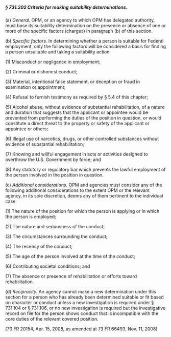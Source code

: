 ##### § 731.202 Criteria for making suitability determinations. #####

(a) *General.* OPM, or an agency to which OPM has delegated authority, must base its suitability determination on the presence or absence of one or more of the specific factors (charges) in paragraph (b) of this section.

(b) *Specific factors.* In determining whether a person is suitable for Federal employment, only the following factors will be considered a basis for finding a person unsuitable and taking a suitability action:

(1) Misconduct or negligence in employment;

(2) Criminal or dishonest conduct;

(3) Material, intentional false statement, or deception or fraud in examination or appointment;

(4) Refusal to furnish testimony as required by § 5.4 of this chapter;

(5) Alcohol abuse, without evidence of substantial rehabilitation, of a nature and duration that suggests that the applicant or appointee would be prevented from performing the duties of the position in question, or would constitute a direct threat to the property or safety of the applicant or appointee or others;

(6) Illegal use of narcotics, drugs, or other controlled substances without evidence of substantial rehabilitation;

(7) Knowing and willful engagement in acts or activities designed to overthrow the U.S. Government by force; and

(8) Any statutory or regulatory bar which prevents the lawful employment of the person involved in the position in question.

(c) *Additional considerations.* OPM and agencies must consider any of the following additional considerations to the extent OPM or the relevant agency, in its sole discretion, deems any of them pertinent to the individual case:

(1) The nature of the position for which the person is applying or in which the person is employed;

(2) The nature and seriousness of the conduct;

(3) The circumstances surrounding the conduct;

(4) The recency of the conduct;

(5) The age of the person involved at the time of the conduct;

(6) Contributing societal conditions; and

(7) The absence or presence of rehabilitation or efforts toward rehabilitation.

(d) *Reciprocity.* An agency cannot make a new determination under this section for a person who has already been determined suitable or fit based on character or conduct unless a new investigation is required under § 731.104 or § 731.106, or no new investigation is required but the investigative record on file for the person shows conduct that is incompatible with the core duties of the relevant covered position.

[73 FR 20154, Apr. 15, 2008, as amended at 73 FR 66493, Nov. 11, 2008]